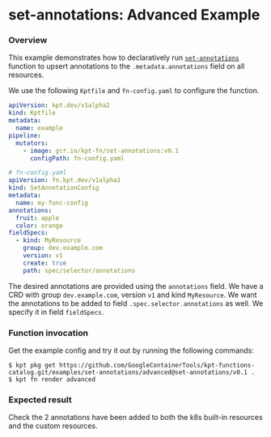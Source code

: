 # set-annotations: Advanced Example

### Overview

This example demonstrates how to declaratively run [`set-annotations`] function
to upsert annotations to the `.metadata.annotations` field on all resources.

We use the following `Kptfile` and `fn-config.yaml` to configure the function.

```yaml
apiVersion: kpt.dev/v1alpha2
kind: Kptfile
metadata:
  name: example
pipeline:
  mutators:
    - image: gcr.io/kpt-fn/set-annotations:v0.1
      configPath: fn-config.yaml
```

```yaml
# fn-config.yaml
apiVersion: fn.kpt.dev/v1alpha1
kind: SetAnnotationConfig
metadata:
  name: my-func-config
annotations:
  fruit: apple
  color: orange
fieldSpecs:
  - kind: MyResource
    group: dev.example.com
    version: v1
    create: true
    path: spec/selector/annotations
```

The desired annotations are provided using the `annotations` field. We have a
CRD with group `dev.example.com`, version `v1` and kind `MyResource`. We want
the annotations to be added to field `.spec.selector.annotations` as well. We
specify it in field `fieldSpecs`.

### Function invocation

Get the example config and try it out by running the following commands:

```shell
$ kpt pkg get https://github.com/GoogleContainerTools/kpt-functions-catalog.git/examples/set-annotations/advanced@set-annotations/v0.1 .
$ kpt fn render advanced
```

### Expected result

Check the 2 annotations have been added to both the k8s built-in resources and
the custom resources.

[`set-annotations`]: https://catalog.kpt.dev/set-annotations/v0.1/

